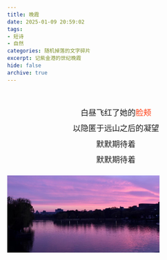 ```yaml
---
title: 晚霞
date: 2025-01-09 20:59:02
tags: 
- 短诗
- 自然
categories: 随机掉落的文字碎片
excerpt: 记紫金港的世纪晚霞
hide: false
archive: true
---
```

<br>
<p style = " 
    font-size: 1.3em;
    text-align: center;
    line-height: 2em;"
>
白昼飞红了她的<span style = "color: #fe4017">脸颊</span> <br>
以隐匿于远山之后的凝望<br>  
默默期待着  <br>
默默期待着  <br>
</p>

<img src = "/img/晚霞.jpg" width = "70%">
